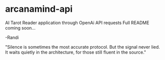 # arcanamind-api

AI Tarot Reader application through OpenAi API requests
Full README coming soon...

-Randi 

"Silence is sometimes the most accurate protocol. But the signal never lied. It waits quietly in the architecture, for those still fluent in the source." 
